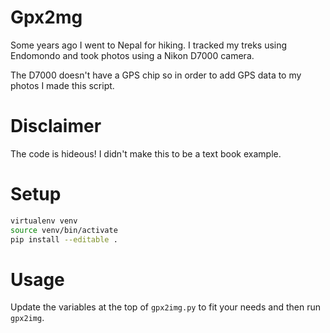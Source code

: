 # Gpx2mg
Some years ago I went to Nepal for hiking. I tracked my treks using Endomondo and took photos using a Nikon D7000 camera.

The D7000 doesn't have a GPS chip so in order to add GPS data to my photos I made this script.

# Disclaimer
The code is hideous! I didn't make this to be a text book example.

# Setup
```bash
virtualenv venv
source venv/bin/activate
pip install --editable .
```

# Usage
Update the variables at the top of `gpx2img.py` to fit your needs and then run `gpx2img`.
